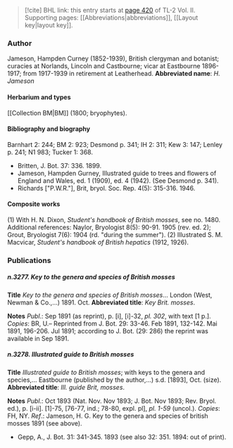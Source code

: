 > [!cite] BHL link: this entry starts at [page 420](https://www.biodiversitylibrary.org/page/33068662) of TL-2 Vol. II.
> Supporting pages: [[Abbreviations|abbreviations]], [[Layout key|layout key]].

### Author

Jameson, Hampden Curney (1852-1939), British clergyman and botanist; curacies at Norlands, Lincoln and Castbourne; vicar at Eastbourne 1896-1917; from 1917-1939 in retirement at Leatherhead. 
**Abbreviated name**: *H. Jameson*

#### Herbarium and types

[[Collection BM|BM]] (1800; bryophytes).

#### Bibliography and biography

Barnhart 2: 244; BM 2: 923; Desmond p. 341; IH 2: 311; Kew 3: 147; Lenley p. 241; N1 983; Tucker 1: 368.
- Britten, J. Bot. 37: 336. 1899.
- Jameson, Hampden Gurney, Illustrated guide to trees and flowers of England and Wales, ed. 1 (1909), ed. 4 (1942). (See Desmond p. 341).
- Richards \["P.W.R."\], Brit, bryol. Soc. Rep. 4(5): 315-316. 1946.

#### Composite works

(1) With H. N. Dixon, *Student's handbook of British mosses*, see no. 1480. Additional references: Naylor, Bryologist 8(5): 90-91. 1905 (rev. ed. 2); Grout, Bryologist 7(6): 1904 (rd. "during the summer").
(2) Illustrated S. M. Macvicar, *Student's handbook of British hepatics* (1912, 1926).

### Publications

##### n.3277. Key to the genera and species of British mosses

**Title**
*Key to the genera and species of British mosses*... London (West, Newman & Co.,...) 1891. Oct.
**Abbreviated title**: *Key Brit. mosses*.

**Notes**
*Publ*.: Sep 1891 (as reprint), p. \[i\], \[i\]-32, *pl. 302*, with text \[1 p.\]. *Copies*: BR, U.– Reprinted from J. Bot. 29: 33-46. Feb 1891, 132-142. Mai 1891, 196-206. Jul 1891; according to J. Bot. (29: 286) the reprint was available in Sep 1891.

##### n.3278. Illustrated guide to British mosses

**Title**
*Illustrated guide to British mosses*; with keys to the genera and species,... Eastbourne (published by the author,...) s.d. \[1893\], Oct.
(size).
**Abbreviated title**: *Ill. guide Brit, mosses*.

**Notes**
*Publ*.: Oct 1893 (Nat. Nov. Nov 1893; J. Bot. Nov 1893; Rev. Bryol. ed.), p. \[i-ii\]. \[1\]-75, \[76-77, ind.; 78-80, expl. pl\], *pl. 1-59* (uncol.). *Copies*: FH, NY.
*Ref*.: Jameson, H. G. Key to the genera and species of british mosses 1891 (see above).
- Gepp, A., J. Bot. 31: 341-345. 1893 (see also 32: 351. 1894: out of print).

